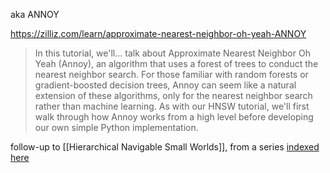 aka ANNOY

https://zilliz.com/learn/approximate-nearest-neighbor-oh-yeah-ANNOY

> In this tutorial, we'll... talk about Approximate Nearest Neighbor Oh Yeah (Annoy), an algorithm that uses a forest of trees to conduct the nearest neighbor search. For those familiar with random forests or gradient-boosted decision trees, Annoy can seem like a natural extension of these algorithms, only for the nearest neighbor search rather than machine learning. As with our HNSW tutorial, we'll first walk through how Annoy works from a high level before developing our own simple Python implementation.

follow-up to [[Hierarchical Navigable Small Worlds]], from a series [indexed here](https://zilliz.com/blog?tag=39&page=1)